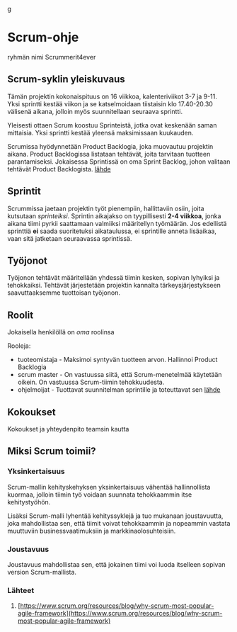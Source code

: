 g
# Scrum-ohje
ryhmän nimi Scrummerit4ever
## Scrum-syklin yleiskuvaus
Tämän projektin kokonaispituus on 16 viikkoa, kalenteriviikot 3-7 ja 9-11. Yksi sprintti kestää viikon ja se katselmoidaan tiistaisin klo 17.40-20.30 välisenä aikana, jolloin myös suunnitellaan seuraava sprintti.

Yleisesti ottaen Scrum koostuu Sprinteistä, jotka ovat keskenään saman mittaisia. Yksi sprintti kestää yleensä maksimissaan kuukauden. 

Scrumissa hyödynnetään Product Backlogia, joka muovautuu projektin aikana. Product Backlogissa listataan tehtävät, joita tarvitaan tuotteen parantamiseksi. Jokaisessa Sprintissä on oma Sprint Backlog, johon valitaan tehtävät Product Backlogista. 
[lähde](https://scrumguides.org/scrum-guide.html) 

## Sprintit
Scrummissa jaetaan projektin työt pienempiin, hallittaviin osiin, joita kutsutaan *sprinteiksi*. Sprintin aikajakso on tyypillisesti **2-4 viikkoa**, jonka aikana tiimi pyrkii saattamaan valmiiksi määritellyn työmäärän. Jos edellistä sprinttiä __ei__ saada suoritetuksi aikataulussa, ei sprintille anneta lisäaikaa, vaan sitä jatketaan seuraavassa sprintissä.
## Työjonot
Työjonon tehtävät määritellään yhdessä tiimin kesken, sopivan lyhyiksi ja tehokkaiksi. Tehtävät järjestetään projektin kannalta tärkeysjärjestykseen saavuttaaksemme tuottoisan työjonon.
## Roolit
Jokaisella henkilöllä on _oma_ roolinsa

Rooleja: 
* tuoteomistaja - Maksimoi syntyvän tuotteen arvon. Hallinnoi Product Backlogia 
* scrum master - On vastuussa siitä, että Scrum-menetelmää käytetään oikein. On vastuussa Scrum-tiimin tehokkuudesta.
* ohjelmoijat - Tuottavat suunnitelman sprintille ja toteuttavat sen
[lähde](https://scrumguides.org/scrum-guide.html)


## Kokoukset
Kokoukset ja yhteydenpito teamsin kautta
## Miksi Scrum toimii?
### Yksinkertaisuus
Scrum-mallin kehityskehyksen yksinkertaisuus vähentää hallinnollista kuormaa, jolloin tiimin työ voidaan suunnata tehokkaammin itse kehitystyöhön.

Lisäksi Scrum-malli lyhentää kehityssyklejä ja tuo mukanaan joustavuutta, joka mahdollistaa sen, että tiimit voivat tehokkaammin ja nopeammin vastata muuttuviin businessvaatimuksiin ja markkinaolosuhteisiin.
### Joustavuus
Joustavuus mahdollistaa sen, että jokainen tiimi voi luoda itselleen sopivan version Scrum-mallista.

### Lähteet
1. [https://www.scrum.org/resources/blog/why-scrum-most-popular-agile-framework](https://www.scrum.org/resources/blog/why-scrum-most-popular-agile-framework)
